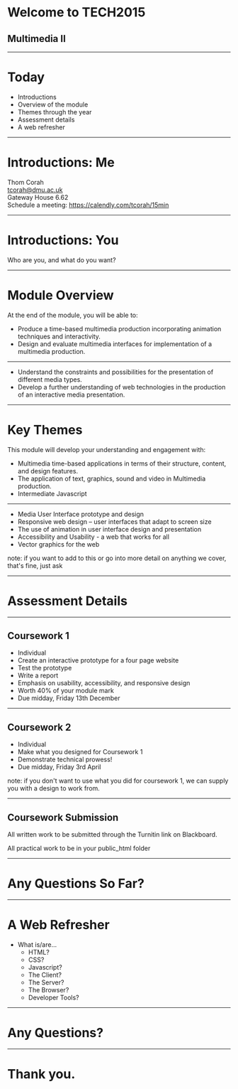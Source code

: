 # Welcome to TECH2015
## Multimedia II

---

# Today

* Introductions  
* Overview of the module  
* Themes through the year 
* Assessment details  
* A web refresher

---

# Introductions: Me

Thom Corah   
tcorah@dmu.ac.uk    
Gateway House 6.62    
Schedule a meeting: https://calendly.com/tcorah/15min    

___

# Introductions: You  

Who are you, and what do you want?

---

# Module Overview

At the end of the module, you will be able to:

* Produce a time-based multimedia production incorporating animation techniques and interactivity.  <!-- .element: class="fragment" data-fragment-index="1" -->
* Design and evaluate multimedia interfaces for implementation of a multimedia production. <!-- .element: class="fragment" data-fragment-index="2" --> 

___

* Understand the constraints and possibilities for the presentation of different media types.  <!-- .element: class="fragment" data-fragment-index="3" -->
* Develop a further understanding of web technologies in the production of an interactive media presentation. <!-- .element: class="fragment" data-fragment-index="4" -->

---

# Key Themes

This module will develop your understanding and engagement with:

* Multimedia time-based applications in terms of their structure, content, and design features.  <!-- .element: class="fragment" data-fragment-index="1" -->
* The application of text, graphics, sound and video in Multimedia production.   <!-- .element: class="fragment" data-fragment-index="2" -->
* Intermediate Javascript <!-- .element: class="fragment" data-fragment-index="3" -->

___

* Media User Interface prototype and design  <!-- .element: class="fragment" data-fragment-index="4" -->
* Responsive web design – user interfaces that adapt to screen size  <!-- .element: class="fragment" data-fragment-index="5" -->
* The use of animation in user interface design and presentation  <!-- .element: class="fragment" data-fragment-index="6" -->
* Accessibility and Usability - a web that works for all  <!-- .element: class="fragment" data-fragment-index="7" -->
* Vector graphics for the web  <!-- .element: class="fragment" data-fragment-index="8" -->

note: if you want to add to this or go into more detail on anything we cover, that's fine, just ask

---

# Assessment Details

___

## Coursework 1

* Individual  <!-- .element: class="fragment" -->
* Create an interactive prototype for a four page website    <!-- .element: class="fragment" -->
* Test the prototype  <!-- .element: class="fragment" -->
* Write a report  <!-- .element: class="fragment" -->
* Emphasis on usability, accessibility, and responsive design  <!-- .element: class="fragment" -->
* Worth 40% of your module mark  <!-- .element: class="fragment" -->
* Due midday, Friday 13th December  <!-- .element: class="fragment" -->

___

## Coursework 2

* Individual  <!-- .element: class="fragment" -->
* Make what you designed for Coursework 1  <!-- .element: class="fragment" -->
* Demonstrate technical prowess!  <!-- .element: class="fragment" -->
* Due midday, Friday 3rd April  <!-- .element: class="fragment" -->

note: if you don't want to use what you did for coursework 1, we can supply you with a design to work from.

___

## Coursework Submission

All written work to be submitted through the Turnitin link on Blackboard. 

All practical work to be in your public_html folder

---

# Any Questions So Far?


---

# A Web Refresher

* What is/are...
  * HTML?  <!-- .element: class="fragment" -->
  * CSS?  <!-- .element: class="fragment" -->
  * Javascript?  <!-- .element: class="fragment" -->
  * The Client?  <!-- .element: class="fragment" -->
  * The Server?  <!-- .element: class="fragment" -->
  * The Browser?  <!-- .element: class="fragment" -->
  * Developer Tools?  <!-- .element: class="fragment" -->


---

# Any Questions?

---

# Thank you.

